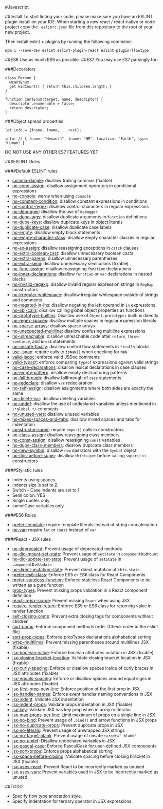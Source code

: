 #Javascript

##Install
To start linting your code, please make sure you have an ESLINT plugin install on your IDE.
When starting a new react / react-native or node project copy the ```.eslinrc.json``` file from this repository to the root of your new project.

Then install eslint + plugins by running the following command:
```
npm i --save-dev eslint eslint-plugin-react eslint-plugin-flowtype
```

##ES6
Use as much ES6 as possible.
##ES7
You may use ES7 parsingly for:

###Decorators

```
class Person {
  @cantEnum
  get kidCount() { return this.children.length; }
}

function cantEnum(target, name, descriptor) {
  descriptor.enumerable = false;
  return descriptor;
}
``` 
###Object spread properties

```
let info = {fname, lname, ...rest};

info; // { fname: "Hemanth", lname: "HM", location: "Earth", type: "Human" }
```

DO NOT USE ANY OTHER ES7 FEATURES YET

###ESLINT Rules

####Default ESLINT rules
* [comma-dangle](http://eslint.org/docs/rules/comma-dangle): disallow trailing commas  (fixable)
* [no-cond-assign](http://eslint.org/docs/rules/no-cond-assign): disallow assignment operators in conditional expressions 
* [no-console](http://eslint.org/docs/rules/no-console): warns when  using `console` 
* [no-constant-condition](http://eslint.org/docs/rules/no-constant-condition): disallow constant expressions in conditions 
* [no-control-regex](http://eslint.org/docs/rules/no-control-regex): disallow control characters in regular expressions 
* [no-debugger](http://eslint.org/docs/rules/no-debugger): disallow the use of `debugger` 
* [no-dupe-args](http://eslint.org/docs/rules/no-dupe-args): disallow duplicate arguments in `function` definitions 
* [no-dupe-keys](http://eslint.org/docs/rules/no-dupe-keys): disallow duplicate keys in object literals 
* [no-duplicate-case](http://eslint.org/docs/rules/no-duplicate-case): disallow duplicate case labels 
* [no-empty](http://eslint.org/docs/rules/no-empty): disallow empty block statements 
* [no-empty-character-class](http://eslint.org/docs/rules/no-empty-character-class): disallow empty character classes in regular expressions 
* [no-ex-assign](http://eslint.org/docs/rules/no-ex-assign): disallow reassigning exceptions in `catch` clauses 
* [no-extra-boolean-cast](http://eslint.org/docs/rules/no-extra-boolean-cast): disallow unnecessary boolean casts 
* [no-extra-parens](http://eslint.org/docs/rules/no-extra-parens): disallow unnecessary parentheses
* [no-extra-semi](http://eslint.org/docs/rules/no-extra-semi): disallow unnecessary semicolons  (fixable)
* [no-func-assign](http://eslint.org/docs/rules/no-func-assign): disallow reassigning `function` declarations 
* [no-inner-declarations](http://eslint.org/docs/rules/no-inner-declarations): disallow `function` or `var` declarations in nested blocks 
* [no-invalid-regexp](http://eslint.org/docs/rules/no-invalid-regexp): disallow invalid regular expression strings in `RegExp` constructors 
* [no-irregular-whitespace](http://eslint.org/docs/rules/no-irregular-whitespace): disallow irregular whitespace outside of strings and comments 
* [no-negated-in-lhs](http://eslint.org/docs/rules/no-negated-in-lhs): disallow negating the left operand in `in` expressions 
* [no-obj-calls](http://eslint.org/docs/rules/no-obj-calls): disallow calling global object properties as functions 
* [no-prototype-builtins](http://eslint.org/docs/rules/no-prototype-builtins): Disallow use of `Object.prototypes` builtins directly
* [no-regex-spaces](http://eslint.org/docs/rules/no-regex-spaces): disallow multiple spaces in regular expression literals 
* [no-sparse-arrays](http://eslint.org/docs/rules/no-sparse-arrays): disallow sparse arrays 
* [no-unexpected-multiline](http://eslint.org/docs/rules/no-unexpected-multiline): disallow confusing multiline expressions 
* [no-unreachable](http://eslint.org/docs/rules/no-unreachable): disallow unreachable code after `return`, `throw`, `continue`, and `break` statements 
* [no-unsafe-finally](http://eslint.org/docs/rules/no-unsafe-finally): disallow control flow statements in `finally` blocks
* [use-isnan](http://eslint.org/docs/rules/use-isnan): require calls to `isNaN()` when checking for `NaN` 
* [valid-jsdoc](http://eslint.org/docs/rules/valid-jsdoc): enforce valid JSDoc comments
* [valid-typeof](http://eslint.org/docs/rules/valid-typeof): enforce comparing `typeof` expressions against valid strings 
* [no-case-declarations](http://eslint.org/docs/rules/no-case-declarations): disallow lexical declarations in case clauses 
* [no-empty-pattern](http://eslint.org/docs/rules/no-empty-pattern): disallow empty destructuring patterns
* [no-fallthrough](http://eslint.org/docs/rules/no-fallthrough): disallow fallthrough of `case` statements
* [no-redeclare](http://eslint.org/docs/rules/no-redeclare): disallow `var` redeclaration
* [no-self-assign](http://eslint.org/docs/rules/no-self-assign): disallow assignments where both sides are exactly the same
* [no-delete-var](http://eslint.org/docs/rules/no-delete-var): disallow deleting variables
* [no-undef](http://eslint.org/docs/rules/no-undef): disallow the use of undeclared variables unless mentioned in `/*global */` comments
* [no-unused-vars](http://eslint.org/docs/rules/no-unused-vars): disallow unused variables
* [no-mixed-spaces-and-tabs](http://eslint.org/docs/rules/no-mixed-spaces-and-tabs): disallow mixed spaces and tabs for indentation
* [constructor-super](http://eslint.org/docs/rules/constructor-super): require `super()` calls in constructors
* [no-class-assign](http://eslint.org/docs/rules/no-class-assign): disallow reassigning class members
* [no-const-assign](http://eslint.org/docs/rules/no-const-assign): disallow reassigning `const` variables
* [no-dupe-class-members](http://eslint.org/docs/rules/no-dupe-class-members): disallow duplicate class members
* [no-new-symbol](http://eslint.org/docs/rules/no-new-symbol): disallow `new` operators with the `Symbol` object
* [no-this-before-super](http://eslint.org/docs/rules/no-this-before-super): disallow `this`/`super` before calling `super()` in constructors

####Stylistic rules
* Indents using spaces.
* Indents size is set to 2.
* Switch - Case indents are set to 1.
* Semi colon: YES
* Single quotes only
* camelCase variables only

####ES6 Rules
* [prefer-template](http://eslint.org/docs/rules/prefer-template): require template literals instead of string concatenation
* [no-var](http://eslint.org/docs/rules/no-var): require `let` or `const` instead of `var`

####React - JSX rules

* [no-deprecated](https://github.com/yannickcr/eslint-plugin-react/blob/master/docs/rules/no-deprecated.md): Prevent usage of deprecated methods
* [no-did-mount-set-state](https://github.com/yannickcr/eslint-plugin-react/blob/master/docs/rules/no-did-mount-set-state.md): Prevent usage of `setState` in `componentDidMount`
* [no-did-update-set-state](https://github.com/yannickcr/eslint-plugin-react/blob/master/docs/rules/no-did-update-set-state.md): Prevent usage of `setState` in `componentDidUpdate`
* [no-direct-mutation-state](https://github.com/yannickcr/eslint-plugin-react/blob/master/docs/rules/no-direct-mutation-state.md): Prevent direct mutation of `this.state`
* [prefer-es6-class](https://github.com/yannickcr/eslint-plugin-react/blob/master/docs/rules/prefer-es6-class.md): Enforce ES5 or ES6 class for React Components
* [prefer-stateless-function](https://github.com/yannickcr/eslint-plugin-react/blob/master/docs/rules/prefer-stateless-function.md): Enforce stateless React Components to be written as a pure function
* [prop-types](https://github.com/yannickcr/eslint-plugin-react/blob/master/docs/rules/prop-types.md): Prevent missing props validation in a React component definition
* [react-in-jsx-scope](https://github.com/yannickcr/eslint-plugin-react/blob/master/docs/rules/react-in-jsx-scope.md): Prevent missing `React` when using JSX
* [require-render-return](https://github.com/yannickcr/eslint-plugin-react/blob/master/docs/rules/require-render-return.md): Enforce ES5 or ES6 class for returning value in render function
* [self-closing-comp](https://github.com/yannickcr/eslint-plugin-react/blob/master/docs/rules/self-closing-comp.md): Prevent extra closing tags for components without children
* [sort-comp](https://github.com/yannickcr/eslint-plugin-react/blob/master/docs/rules/sort-comp.md): Enforce component methods order (Check order in the eslint file)
* [sort-prop-types](https://github.com/yannickcr/eslint-plugin-react/blob/master/docs/rules/sort-prop-types.md): Enforce propTypes declarations alphabetical sorting
* [wrap-multilines](https://github.com/yannickcr/eslint-plugin-react/blob/master/docs/rules/wrap-multilines.md): Prevent missing parentheses around multilines JSX (fixable)
* [jsx-boolean-value](https://github.com/yannickcr/eslint-plugin-react/blob/master/docs/rules/jsx-boolean-value.md): Enforce boolean attributes notation in JSX (fixable)
* [jsx-closing-bracket-location](https://github.com/yannickcr/eslint-plugin-react/blob/master/docs/rules/jsx-closing-bracket-location.md): Validate closing bracket location in JSX (fixable)
* [jsx-curly-spacing](https://github.com/yannickcr/eslint-plugin-react/blob/master/docs/rules/jsx-curly-spacing.md): Enforce or disallow spaces inside of curly braces in JSX attributes (fixable)
* [jsx-equals-spacing](https://github.com/yannickcr/eslint-plugin-react/blob/master/docs/rules/jsx-equals-spacing.md): Enforce or disallow spaces around equal signs in JSX attributes (fixable)
* [jsx-first-prop-new-line](https://github.com/yannickcr/eslint-plugin-react/blob/master/docs/rules/jsx-first-prop-new-line.md): Enforce position of the first prop in JSX
* [jsx-handler-names](https://github.com/yannickcr/eslint-plugin-react/blob/master/docs/rules/jsx-handler-names.md): Enforce event handler naming conventions in JSX
* [jsx-indent](https://github.com/yannickcr/eslint-plugin-react/blob/master/docs/rules/jsx-indent.md): Validate JSX indentation
* [jsx-indent-props](https://github.com/yannickcr/eslint-plugin-react/blob/master/docs/rules/jsx-indent-props.md): Validate props indentation in JSX (fixable)
* [jsx-key](https://github.com/yannickcr/eslint-plugin-react/blob/master/docs/rules/jsx-key.md): Validate JSX has key prop when in array or iterator
* [jsx-max-props-per-line](https://github.com/yannickcr/eslint-plugin-react/blob/master/docs/rules/jsx-max-props-per-line.md): Limit maximum of props on a single line in JSX
* [jsx-no-bind](https://github.com/yannickcr/eslint-plugin-react/blob/master/docs/rules/jsx-no-bind.md): Prevent usage of `.bind()` and arrow functions in JSX props
* [jsx-no-duplicate-props](https://github.com/yannickcr/eslint-plugin-react/blob/master/docs/rules/jsx-no-duplicate-props.md): Prevent duplicate props in JSX
* [jsx-no-literals](https://github.com/yannickcr/eslint-plugin-react/blob/master/docs/rules/jsx-no-literals.md): Prevent usage of unwrapped JSX strings
* [jsx-no-target-blank](https://github.com/yannickcr/eslint-plugin-react/blob/master/docs/rules/jsx-no-target-blank.md): Prevent usage of unsafe `target='_blank'`
* [jsx-no-undef](https://github.com/yannickcr/eslint-plugin-react/blob/master/docs/rules/jsx-no-undef.md): Disallow undeclared variables in JSX
* [jsx-pascal-case](https://github.com/yannickcr/eslint-plugin-react/blob/master/docs/rules/jsx-pascal-case.md): Enforce PascalCase for user-defined JSX components
* [jsx-sort-props](https://github.com/yannickcr/eslint-plugin-react/blob/master/docs/rules/jsx-sort-props.md): Enforce props alphabetical sorting
* [jsx-space-before-closing](https://github.com/yannickcr/eslint-plugin-react/blob/master/docs/rules/jsx-space-before-closing.md): Validate spacing before closing bracket in JSX (fixable)
* [jsx-uses-react](https://github.com/yannickcr/eslint-plugin-react/blob/master/docs/rules/jsx-uses-react.md): Prevent React to be incorrectly marked as unused
* [jsx-uses-vars](https://github.com/yannickcr/eslint-plugin-react/blob/master/docs/rules/jsx-uses-vars.md): Prevent variables used in JSX to be incorrectly marked as unused


##TODO

* Specify flow type annotation style.
* Specify indentation for ternary operator in JSX expressions.